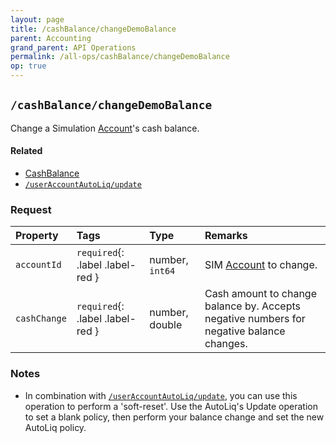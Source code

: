 ```yaml
---
layout: page
title: /cashBalance/changeDemoBalance
parent: Accounting
grand_parent: API Operations
permalink: /all-ops/cashBalance/changeDemoBalance
op: true
---
```


<script>
    window.addEventListener('load', () => {
        const TDV = Symbol.for('tdv-docs');
        window[TDV].defineTryit({
            name: 'ChangeDemoBalance',
            endpoint: '/cashBalance/changeDemoBalance',
            method: 'POST',
            params: {
                accountId: 0,
                cashChange: 0.00,
            }
        });
        window[TDV].buildCallouts(
            window[TDV].buildCallouts.defaultAuthWarning,
            {
                selector: '#once-daily-warning',
                theme: 'grey',
                title: 'WARNING:',
                message: `Keep in mind, you can only call this endpoint once daily. If you are using this to perform some kind of account reset you will be limited to one daily adjustment.`,
                showWhen() {
                    return !window[TDV].SiteStorage.getIsVendor();
                }
            }
        );
    });
</script>

## `/cashBalance/changeDemoBalance`
Change a Simulation [Account]({{site.baseurl}}/entity-system/index/Account)'s cash balance.

#### Related
- [CashBalance]({{site.baseurl}}/entity-system/index/CashBalance)
- [`/userAccountAutoLiq/update`]({{site.baseurl}}/all-/userAccountAutoLiq/update)

### Request

| Property | Tags | Type | Remarks
|:---------|:-----|:-----|:-------
| `accountId` | `required`{: .label .label-red } | number, `int64` | SIM [Account]({{site.baseurl}}/entity-system/index/Account) to change.
| `cashChange` | `required`{: .label .label-red } | number, double | Cash amount to change balance by. Accepts negative numbers for negative balance changes.

### Notes
<div id="once-daily-warning"></div>

- In combination with [`/userAccountAutoLiq/update`]({{site.baseurl}}/all-ops/userAccountAutoLiq/update), you can use this operation to perform a 'soft-reset'. Use the AutoLiq's Update operation to set a blank policy, then perform your balance change and set the new AutoLiq policy. 